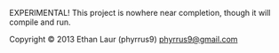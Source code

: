 EXPERIMENTAL! This project is nowhere near completion, though it will compile and run.

 Copyright © 2013 Ethan Laur (phyrrus9) <phyrrus9@gmail.com>
